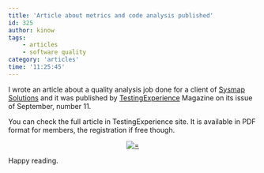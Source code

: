 ```yaml
---
title: 'Article about metrics and code analysis published'
id: 325
author: kinow
tags:
    - articles
    - software quality
category: 'articles'
time: '11:25:45'
---
```

I wrote an article about a quality analysis job done for a client of <a title="Sysmap Solutions" href="http://www.sysmap.com.br">Sysmap Solutions</a> and it was published by <a title="Testing Experience" href="http://www.testingexperience.com">TestingExperience</a> Magazine on its issue of September, number 11.

You can check the full article in TestingExperience site. It is available in PDF format for members, the registration if free though.

<div class='row'>
<div class="ui container" style='text-align: center;'>
<figure>
<a href="{{assets.cover_schatten}}" rel="prettyPhoto" class="thumbnail" title="">
<img class="ui fluid image" src="{{assets.cover_schatten}}" alt="=" />
</a>
<figcaption></figcaption>
</figure>
</div>
</div>

Happy reading.